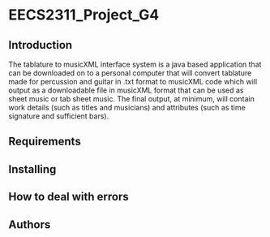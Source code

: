 # EECS2311_Project_G4
## Introduction
  The tablature to musicXML interface system is a java based application that can be downloaded on to a personal computer that will convert tablature made for percussion and guitar in .txt format to musicXML code which will output as a downloadable file in musicXML format that can be used as sheet music or tab sheet music. The final output, at minimum, will contain work details (such as titles and musicians) and attributes (such as time signature and sufficient bars).

## Requirements
## Installing
## How to deal with errors
## Authors 
